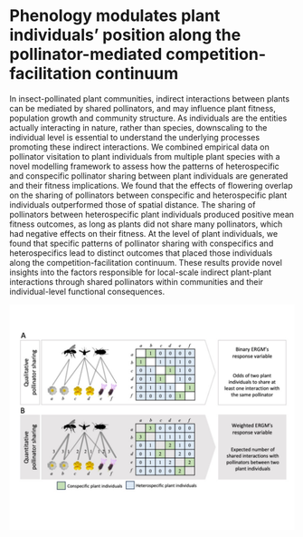 # Phenology modulates plant individuals’ position along the pollinator-mediated competition-facilitation continuum

In insect-pollinated plant communities, indirect interactions between plants can be mediated by shared pollinators, and may influence plant fitness, population growth and community structure. As individuals are the entities actually interacting in nature, rather than species, downscaling to the individual level is essential to understand the underlying processes promoting these indirect interactions. We combined empirical data on pollinator visitation to plant individuals from multiple plant species with a novel modelling framework to assess how the patterns of heterospecific and conspecific pollinator sharing between plant individuals are generated and their fitness implications. We found that the effects of flowering overlap on the sharing of pollinators between conspecific and heterospecific plant individuals outperformed those of spatial distance. The sharing of pollinators between heterospecific plant individuals produced positive mean fitness outcomes, as long as plants did not share many pollinators, which had negative effects on their fitness. At the level of plant individuals, we found that specific patterns of pollinator sharing with conspecifics and heterospecifics lead to distinct outcomes that placed those individuals along the competition-facilitation continuum. These results provide novel insights into the factors responsible for local-scale indirect plant-plant interactions through shared pollinators within communities and their individual-level functional consequences.

![My_figure](Figures/Fig_1.jpg)
